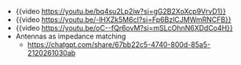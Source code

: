 - {{video https://youtu.be/bq4su2Lp2iw?si=gG2B2XoXcp9VrvD1}}
- {{video https://youtu.be/-lHXZk5M6cI?si=Fp6BzlCJMWmRNCFB}}
- {{video https://youtu.be/oC--fQr6ovM?si=mSLcOhnN6XDdCo4H}}
- Antennas as impedance matching
	- https://chatgpt.com/share/67bb22c5-4740-800d-85a5-2120261030ab